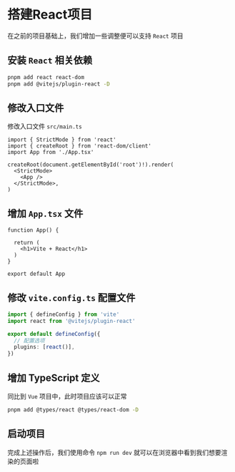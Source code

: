 # 搭建React项目

在之前的项目基础上，我们增加一些调整便可以支持 `React` 项目

## 安装 `React` 相关依赖

```bash
pnpm add react react-dom
pnpm add @vitejs/plugin-react -D
```

## 修改入口文件

修改入口文件 `src/main.ts`

```tsx
import { StrictMode } from 'react'
import { createRoot } from 'react-dom/client'
import App from './App.tsx'

createRoot(document.getElementById('root')!).render(
  <StrictMode>
    <App />
  </StrictMode>,
)
```

## 增加 `App.tsx` 文件

```tsx
function App() {

  return (
    <h1>Vite + React</h1>
  )
}

export default App
```

## 修改 `vite.config.ts` 配置文件

```ts
import { defineConfig } from 'vite'
import react from '@vitejs/plugin-react'

export default defineConfig({
  // 配置选项
  plugins: [react()],
})
```

## 增加 TypeScript 定义

同比到 `Vue` 项目中，此时项目应该可以正常

```bash
pnpm add @types/react @types/react-dom -D
```

## 启动项目

完成上述操作后，我们使用命令 `npm run dev` 就可以在浏览器中看到我们想要渲染的页面啦